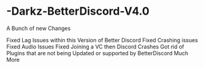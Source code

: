 # -Darkz-BetterDiscord-V4.0
A Bunch of new Changes

Fixed Lag Issues within this Version of Better Discord
Fixed Crashing issues
Fixed Audio Issues
Fixed Joining a VC then Discord Crashes 
Got rid of Plugins that are not being Updated or supported by BetterDiscord 
Much More
